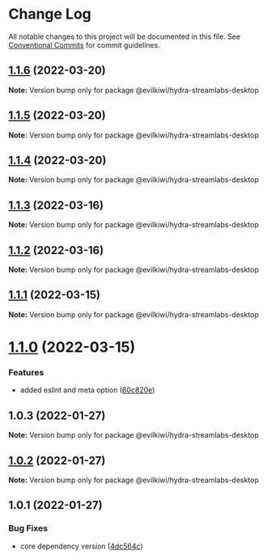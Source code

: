 # Change Log

All notable changes to this project will be documented in this file.
See [Conventional Commits](https://conventionalcommits.org) for commit guidelines.

## [1.1.6](https://github.com/evilkiwi/hydra/compare/@evilkiwi/hydra-streamlabs-desktop@1.1.5...@evilkiwi/hydra-streamlabs-desktop@1.1.6) (2022-03-20)

**Note:** Version bump only for package @evilkiwi/hydra-streamlabs-desktop





## [1.1.5](https://github.com/evilkiwi/hydra/compare/@evilkiwi/hydra-streamlabs-desktop@1.1.4...@evilkiwi/hydra-streamlabs-desktop@1.1.5) (2022-03-20)

**Note:** Version bump only for package @evilkiwi/hydra-streamlabs-desktop





## [1.1.4](https://github.com/evilkiwi/hydra/compare/@evilkiwi/hydra-streamlabs-desktop@1.1.3...@evilkiwi/hydra-streamlabs-desktop@1.1.4) (2022-03-20)

**Note:** Version bump only for package @evilkiwi/hydra-streamlabs-desktop





## [1.1.3](https://github.com/evilkiwi/hydra/compare/@evilkiwi/hydra-streamlabs-desktop@1.1.2...@evilkiwi/hydra-streamlabs-desktop@1.1.3) (2022-03-16)

**Note:** Version bump only for package @evilkiwi/hydra-streamlabs-desktop





## [1.1.2](https://github.com/evilkiwi/hydra/compare/@evilkiwi/hydra-streamlabs-desktop@1.1.1...@evilkiwi/hydra-streamlabs-desktop@1.1.2) (2022-03-16)

**Note:** Version bump only for package @evilkiwi/hydra-streamlabs-desktop





## [1.1.1](https://github.com/evilkiwi/hydra/compare/@evilkiwi/hydra-streamlabs-desktop@1.1.0...@evilkiwi/hydra-streamlabs-desktop@1.1.1) (2022-03-15)

**Note:** Version bump only for package @evilkiwi/hydra-streamlabs-desktop





# [1.1.0](https://github.com/evilkiwi/hydra/compare/@evilkiwi/hydra-streamlabs-desktop@1.0.3...@evilkiwi/hydra-streamlabs-desktop@1.1.0) (2022-03-15)


### Features

* added eslint and meta option ([60c820e](https://github.com/evilkiwi/hydra/commit/60c820e6c53250cdf3d35925a269e2142e2e89cf))





## 1.0.3 (2022-01-27)

**Note:** Version bump only for package @evilkiwi/hydra-streamlabs-desktop





## [1.0.2](https://github.com/evilkiwi/hydra/compare/@evilkiwi/hydra-streamlabs-desktop@1.0.1...@evilkiwi/hydra-streamlabs-desktop@1.0.2) (2022-01-27)

**Note:** Version bump only for package @evilkiwi/hydra-streamlabs-desktop





## 1.0.1 (2022-01-27)


### Bug Fixes

* core dependency version ([4dc564c](https://github.com/evilkiwi/hydra/commit/4dc564cbff42c3780f0b32d1867a7dce97b27a28))
